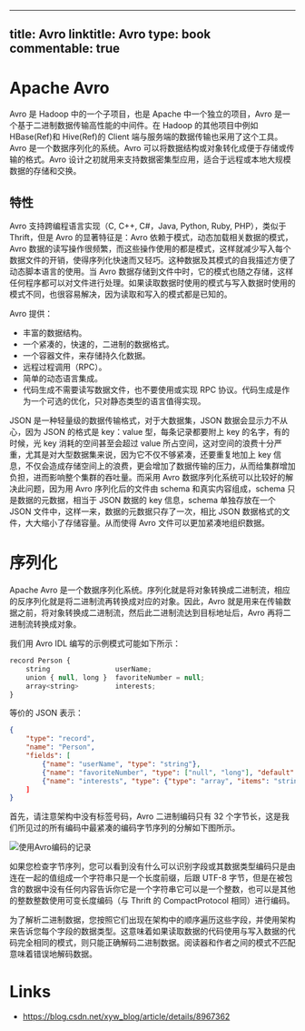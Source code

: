 
---
title: Avro
linktitle: Avro
type: book
commentable: true
---

# Apache Avro

Avro 是 Hadoop 中的一个子项目，也是 Apache 中一个独立的项目，Avro 是一个基于二进制数据传输高性能的中间件。在 Hadoop 的其他项目中例如 HBase(Ref)和 Hive(Ref)的 Client 端与服务端的数据传输也采用了这个工具。Avro 是一个数据序列化的系统。Avro 可以将数据结构或对象转化成便于存储或传输的格式。Avro 设计之初就用来支持数据密集型应用，适合于远程或本地大规模数据的存储和交换。

## 特性

Avro 支持跨编程语言实现（C, C++, C#，Java, Python, Ruby, PHP），类似于 Thrift，但是 Avro 的显著特征是：Avro 依赖于模式，动态加载相关数据的模式，Avro 数据的读写操作很频繁，而这些操作使用的都是模式，这样就减少写入每个数据文件的开销，使得序列化快速而又轻巧。这种数据及其模式的自我描述方便了动态脚本语言的使用。当 Avro 数据存储到文件中时，它的模式也随之存储，这样任何程序都可以对文件进行处理。如果读取数据时使用的模式与写入数据时使用的模式不同，也很容易解决，因为读取和写入的模式都是已知的。

Avro 提供：

- 丰富的数据结构。
- 一个紧凑的，快速的，二进制的数据格式。
- 一个容器文件，来存储持久化数据。
- 远程过程调用（RPC）。
- 简单的动态语言集成。
- 代码生成不需要读写数据文件，也不要使用或实现 RPC 协议。代码生成是作为一个可选的优化，只对静态类型的语言值得实现。

JSON 是一种轻量级的数据传输格式，对于大数据集，JSON 数据会显示力不从心，因为 JSON 的格式是 key：value 型，每条记录都要附上 key 的名字，有的时候，光 key 消耗的空间甚至会超过 value 所占空间，这对空间的浪费十分严重，尤其是对大型数据集来说，因为它不仅不够紧凑，还要重复地加上 key 信息，不仅会造成存储空间上的浪费，更会增加了数据传输的压力，从而给集群增加负担，进而影响整个集群的吞吐量。而采用 Avro 数据序列化系统可以比较好的解决此问题，因为用 Avro 序列化后的文件由 schema 和真实内容组成，schema 只是数据的元数据，相当于 JSON 数据的 key 信息，schema 单独存放在一个 JSON 文件中，这样一来，数据的元数据只存了一次，相比 JSON 数据格式的文件，大大缩小了存储容量。从而使得 Avro 文件可以更加紧凑地组织数据。

# 序列化

Apache Avro 是一个数据序列化系统。序列化就是将对象转换成二进制流，相应的反序列化就是将二进制流再转换成对应的对象。因此，Avro 就是用来在传输数据之前，将对象转换成二进制流，然后此二进制流达到目标地址后，Avro 再将二进制流转换成对象。

我们用 Avro IDL 编写的示例模式可能如下所示：

```js
record Person {
    string                userName;
    union { null, long }  favoriteNumber = null;
    array<string>         interests;
}
```

等价的 JSON 表示：

```json
{
    "type": "record",
    "name": "Person",
    "fields": [
        {"name": "userName", "type": "string"},
        {"name": "favoriteNumber", "type": ["null", "long"], "default": null},
        {"name": "interests", "type": {"type": "array", "items": "string"}
    ]
}
```

首先，请注意架构中没有标签号码，Avro 二进制编码只有 32 个字节长，这是我们所见过的所有编码中最紧凑的编码字节序列的分解如下图所示。

![使用Avro编码的记录](https://s2.ax1x.com/2020/02/07/12etv4.png)

如果您检查字节序列，您可以看到没有什么可以识别字段或其数据类型编码只是由连在一起的值组成一个字符串只是一个长度前缀，后跟 UTF-8 字节，但是在被包含的数据中没有任何内容告诉你它是一个字符串它可以是一个整数，也可以是其他的整数整数使用可变长度编码（与 Thrift 的 CompactProtocol 相同）进行编码。

为了解析二进制数据，您按照它们出现在架构中的顺序遍历这些字段，并使用架构来告诉您每个字段的数据类型。这意味着如果读取数据的代码使用与写入数据的代码完全相同的模式，则只能正确解码二进制数据。阅读器和作者之间的模式不匹配意味着错误地解码数据。

# Links

- https://blog.csdn.net/xyw_blog/article/details/8967362

    